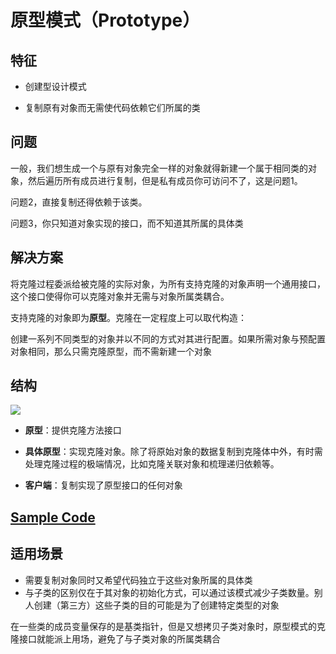 # 原型模式（Prototype）

## 特征

* 创建型设计模式

* 复制原有对象而无需使代码依赖它们所属的类

## 问题

一般，我们想生成一个与原有对象完全一样的对象就得新建一个属于相同类的对象，然后遍历所有成员进行复制，但是私有成员你可访问不了，这是问题1。

问题2，直接复制还得依赖于该类。

问题3，你只知道对象实现的接口，而不知道其所属的具体类

## 解决方案

将克隆过程委派给被克隆的实际对象，为所有支持克隆的对象声明一个通用接口，这个接口使得你可以克隆对象并无需与对象所属类耦合。

支持克隆的对象即为**原型**。克隆在一定程度上可以取代构造：

创建一系列不同类型的对象并以不同的方式对其进行配置。如果所需对象与预配置对象相同，那么只需克隆原型，而不需新建一个对象

## 结构

![](https://img-blog.csdnimg.cn/2020110113133950.png)

* **原型**：提供克隆方法接口

* **具体原型**：实现克隆对象。除了将原始对象的数据复制到克隆体中外，有时需处理克隆过程的极端情况，比如克隆关联对象和梳理递归依赖等。

* **客户端**：复制实现了原型接口的任何对象

## [Sample Code](https://github.com/Conzxy/Design_Pattern/blob/main/src/Prototype.h)

## 适用场景

* 需要复制对象同时又希望代码独立于这些对象所属的具体类
* 与子类的区别仅在于其对象的初始化方式，可以通过该模式减少子类数量。别人创建（第三方）这些子类的目的可能是为了创建特定类型的对象

在一些类的成员变量保存的是基类指针，但是又想拷贝子类对象时，原型模式的克隆接口就能派上用场，避免了与子类对象的所属类耦合